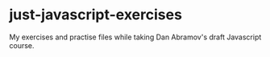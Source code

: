 # just-javascript-exercises
My exercises and practise files while taking Dan Abramov's draft Javascript course.
